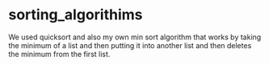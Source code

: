 # sorting_algorithims
We used quicksort and also my own min sort algorithm that works by taking the minimum of a list and then putting it into another list and then deletes the minimum from the first list.
